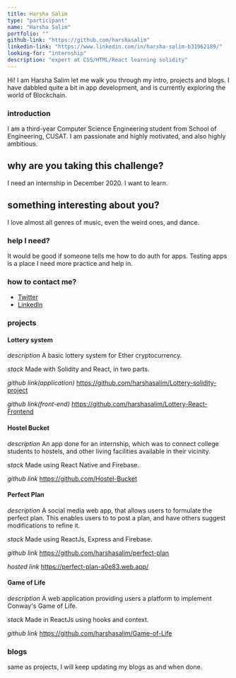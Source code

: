 ```yaml
---
title: Harsha Salim
type: "participant"
name: "Harsha Salim"
portfolio: ""
github-link: "https://github.com/harshasalim"
linkedin-link: "https://www.linkedin.com/in/harsha-salim-b31962189/"
looking-for: "internship"
description: "expert at CSS/HTML/React learning solidity"
---
```


Hi! I am Harsha Salim let me walk you through my intro, projects and blogs. I have dabbled quite a bit in app development, and is currently exploring the world of Blockchain.

### introduction

I am a third-year Computer Science Engineering student from School of Engineering, CUSAT. I am passionate and highly motivated, and also highly ambitious. 

## why are you taking this challenge?

I need an internship in December 2020.
I want to learn.

## something interesting about you?

I love almost all genres of music, even the weird ones, and dance.

### help I need?

It would be good if someone tells me how to do auth for apps. Testing apps is a place I need more practice and help in.

### how to contact me?

- [Twitter](https://twitter.com/HarshaSalim)
- [LinkedIn](https://www.linkedin.com/in/harsha-salim-b31962189/)

### projects

#### Lottery system

_description_ A basic lottery system for Ether cryptocurrency.

_stack_ Made with Solidity and React, in two parts.

_github link(application)_ https://github.com/harshasalim/Lottery-solidity-project

_github link(front-end)_ https://github.com/harshasalim/Lottery-React-Frontend

#### Hostel Bucket

_description_ An app done for an internship, which was to connect college students to hostels, and other living facilities available in their vicinity.

_stack_ Made using React Native and Firebase.

_github link_ https://github.com/Hostel-Bucket

#### Perfect Plan

_description_ A social media web app, that allows users to formulate the perfect plan. This enables users to to post a plan, and have others suggest modifications to refine it.  

_stack_ Made using ReactJs, Express and Firebase.

_github link_ https://github.com/harshasalim/perfect-plan

_hosted link_ https://perfect-plan-a0e83.web.app/

#### Game of Life

_description_ A web application providing users a platform to implement Conway's Game of Life. 

_stack_ Made in ReactJs using hooks and context.

_github link_ https://github.com/harshasalim/Game-of-Life

### blogs

same as projects, I will keep updating my blogs as and when done.

